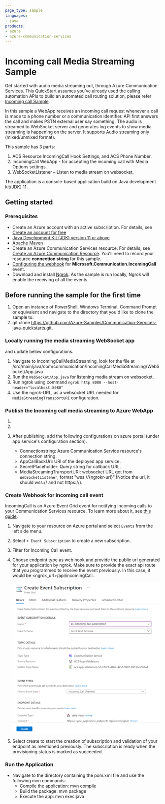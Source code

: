 ```yaml
---
page_type: sample
languages:
- java
products:
- azure
- azure-communication-services
---
```


# Incoming call Media Streaming Sample

Get started with audio media streaming out, through Azure Communication Services. This QuickStart assumes you’ve already used the calling automation APIs to build an automated call routing solution, please refer [Incoming call Sample](https://link_of_incoming_call_sample/).

In this sample a WebApp receives an incoming call request whenever a call is made to a phone number or a communication identifier. API first answers the call and makes PSTN external user say something.
The audio is streamed to WebSocket server and generates log events to show media streaming is happening on the server.
It supports Audio streaming only (mixed/unmixed format).

This sample has 3 parts:
1. ACS Resource IncomingCall Hook Settings, and ACS Phone Number.
2. IncomingCall WebApp - for accepting the incoming call with Media Options settings.
3. WebSocketListener – Listen to media stream on websocket.

The application is a console-based application build on Java development kit(JDK) 11.

## Getting started

### Prerequisites

- Create an Azure account with an active subscription. For details, see [Create an account for free](https://azure.microsoft.com/free/)
- [Java Development Kit (JDK) version 11 or above](https://docs.microsoft.com/azure/developer/java/fundamentals/java-jdk-install)
- [Apache Maven](https://maven.apache.org/download.cgi)
- Create an Azure Communication Services resource. For details, see [Create an Azure Communication Resource](https://docs.microsoft.com/azure/communication-services/quickstarts/create-communication-resource). You'll need to record your resource **connection string** for this sample.
- [Configuring the webhook](https://docs.microsoft.com/en-us/azure/devops/service-hooks/services/webhooks?view=azure-devops) for **Microsoft.Communication.IncomingCall** event.
- Download and install [Ngrok](https://www.ngrok.com/download). As the sample is run locally, Ngrok will enable the receiving of all the events.

## Before running the sample for the first time

1. Open an instance of PowerShell, Windows Terminal, Command Prompt or equivalent and navigate to the directory that you'd like to clone the sample to.
2. git clone https://github.com/Azure-Samples/Communication-Services-java-quickstarts.git.

### Locally running the media streaming WebSocket app
 and update below configurations.
1. Navigate to IncomingCallMediaStreaming, look for the file at /src/main/java/com/communication/IncomingCallMediaStreaming/WebSocket/App.java
2. Run the `WebSocket/App.java` for listening media stream on websocket.
3. Run ngrok using command `ngrok http 8080 --host-header="localhost:8080"`
3. Use the ngrok-URL, as a websocket URL needed for `MediaStreamingTransportURI` configuration.

### Publish  the Incoming call media streaming to Azure WebApp
1.
2.
3. After publishing, add the following configurations on azure portal (under app service's configuration section).

	- Connectionstring: Azure Communication Service resource's connection string.
	- AppCallBackUri: URI of the deployed app service.
	- SecretPlaceholder: Query string for callback URL.
	- MediaStreamingTransportURI: websocket URL got from `WebSocketListener`, format "wss://{ngrokr-url}",(Notice the url, it should wss:// and not https://).

### Create Webhook for incoming call event

IncomingCall is an Azure Event Grid event for notifying incoming calls to your Communication Services resource. To learn more about it, see [this guide](https://learn.microsoft.com/en-us/azure/communication-services/concepts/call-automation/incoming-call-notification).
1. Navigate to your resource on Azure portal and select `Events` from the left side menu.

2. Select `+ Event Subscription` to create a new subscription.
3. Filter for Incoming Call event.
4. Choose endpoint type as web hook and provide the public url generated for your application by ngrok. Make sure to provide the exact api route that you programmed to receive the event previously. In this case, it would be <ngrok_url>/api/incomingCall.

	![Screenshot of portal page to create a new event subscription.](./Media/event-susbcription.png)
	![Screenshot of portal page to create a new event subscription.](./Media/event-webhook.png)

5. Select create to start the creation of subscription and validation of your endpoint as mentioned previously. The subscription is ready when the provisioning status is marked as succeeded.

### Run the Application

- Navigate to the directory containing the pom.xml file and use the following mvn commands:
	- Compile the application: mvn compile
	- Build the package: mvn package
	- Execute the app: mvn exec:java
